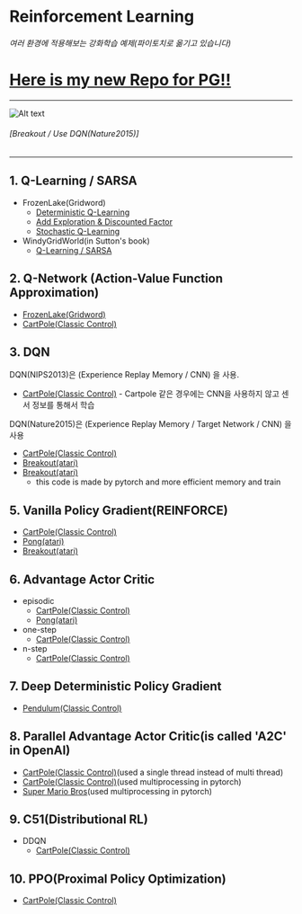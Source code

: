 # Reinforcement Learning
###### 여러 환경에 적용해보는 강화학습 예제(파이토치로 옮기고 있습니다)
# [Here is my new Repo for PG!!](https://github.com/jcwleo/mario_rl)
-------------------

![Alt text](/readme/Play.gif)
###### [Breakout / Use DQN(Nature2015)]

---------------
## 1. Q-Learning / SARSA
* FrozenLake(Gridword)
	* [Deterministic Q-Learning](https://github.com/jcwleo/Reinforcement_Learning/blob/master/FrozenLake/FL_Q-Table.py)
	* [Add Exploration & Discounted Factor](https://github.com/jcwleo/Reinforcement_Learning/blob/master/FrozenLake/FL_Q-table_exp%26dis.py)
	* [Stochastic Q-Learning](https://github.com/jcwleo/Reinforcement_Learning/blob/master/FrozenLake/FL_Q-table_Stochastic.py)
* WindyGridWorld(in Sutton's book)
    * [Q-Learning / SARSA](https://github.com/jcwleo/Reinforcement_Learning/tree/master/Windygridworld)
## 2. Q-Network (Action-Value Function Approximation)
* [FrozenLake(Gridword)](https://github.com/jcwleo/Reinforcement_Learning/blob/master/FrozenLake/FrozenLake_Q-Network.py)
* [CartPole(Classic Control)](https://github.com/jcwleo/Reinforcement_Learning/blob/master/CartPole/CartPole_Q-Network.py)

## 3. DQN
DQN(NIPS2013)은 (Experience Replay Memory / CNN) 을 사용.
* [CartPole(Classic Control)](https://github.com/jcwleo/Reinforcement_Learning/blob/master/CartPole/CartPole_DQN_NIPS2013.py) - Cartpole 같은 경우에는 CNN을 사용하지 않고 센서 정보를 통해서 학습

DQN(Nature2015)은 (Experience Replay Memory / Target Network / CNN) 을 사용

* [CartPole(Classic Control)](https://github.com/jcwleo/Reinforcement_Learning/blob/master/CartPole/CartPole_DQN_Nature2015.py)
* [Breakout(atari)](https://github.com/jcwleo/Reinforcement_Learning/blob/master/Breakout/Breakout_DQN_class.py)
* [Breakout(atari)](https://github.com/jcwleo/Reinforcement_Learning/blob/master/Breakout/breakout_dqn_pytorch.py)
	* this code is made by pytorch and more efficient memory and train

## 5. Vanilla Policy Gradient(REINFORCE)
* [CartPole(Classic Control)](https://github.com/jcwleo/Reinforcement_Learning/blob/master/CartPole/CartPole_PolicyGradient.py)
* [Pong(atari)](https://github.com/jcwleo/Reinforcement_Learning/blob/master/Pong/Pong_PolicyGradient.py)
* [Breakout(atari)](https://github.com/jcwleo/Reinforcement_Learning/blob/master/Breakout/Breakout_PolicyGradient.py)

## 6. Advantage Actor Critic
* episodic
	* [CartPole(Classic Control)](https://github.com/jcwleo/Reinforcement_Learning/blob/master/CartPole/CartPole_A2C_episodic.py)
	* [Pong(atari)](https://github.com/jcwleo/Reinforcement_Learning/blob/master/Pong/Pong_A2C_episodic.py)
* one-step
    *  [CartPole(Classic Control)](https://github.com/jcwleo/Reinforcement_Learning/blob/master/CartPole/Cartpole_A2C_onestep.py)
* n-step
    * [CartPole(Classic Control)](https://github.com/jcwleo/Reinforcement_Learning/blob/master/CartPole/Cartpole_A2C_nstep.py)

## 7. Deep Deterministic Policy Gradient
   * [Pendulum(Classic Control)](https://github.com/jcwleo/Reinforcement_Learning/blob/master/pendulum/pendulum_ddpg.py)

## 8. Parallel Advantage Actor Critic(is called 'A2C' in OpenAI)
* [CartPole(Classic Control)](https://github.com/jcwleo/Reinforcement_Learning/blob/master/CartPole/CartPole_PAAC.py)(used a single thread instead of multi thread)
* [CartPole(Classic Control)](https://github.com/jcwleo/Reinforcement_Learning/blob/master/CartPole/CartPole_PAAC_multiproc.py)(used multiprocessing in pytorch)
* [Super Mario Bros](https://github.com/jcwleo/mario_rl)(used multiprocessing in pytorch)

## 9. C51(Distributional RL)
* DDQN
	* [CartPole(Classic Control)](https://github.com/jcwleo/Reinforcement_Learning/blob/master/CartPole/CartPole_C51.py)
	
## 10. PPO(Proximal Policy Optimization)
* [CartPole(Classic Control)](https://github.com/jcwleo/Reinforcement_Learning/blob/master/CartPole/cartpole_ppo.py)
